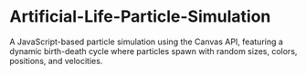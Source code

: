# Artificial-Life-Particle-Simulation
A JavaScript-based particle simulation using the Canvas API, featuring a dynamic birth-death cycle where particles spawn with random sizes, colors, positions, and velocities.
